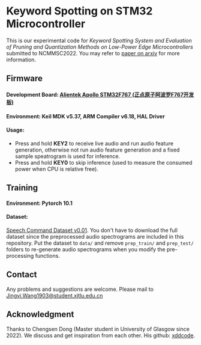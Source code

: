 # Keyword Spotting on STM32 Microcontroller

This is our experimental code for *Keyword Spotting System and Evaluation of Pruning and Quantization Methods on Low-Power Edge Microcontrollers* submitted 
to NCMMSC2022. You may refer to [paper on arxiv](https://arxiv.org/abs/2208.02765) for more information.

## Firmware

#### Development Board: [Alientek Apollo STM32F767 (正点原子阿波罗F767开发板)](http://www.openedv.com/docs/boards/stm32/zdyz_stm32f767_apollo.html)
#### Environment:   Keil MDK v5.37, ARM Compiler v6.18, HAL Driver
#### Usage:   
- Press and hold **KEY2** to receive live audio and run audio feature generation, otherwise not run audio feature generation and a fixed sample speatrogram is used for inference.  
- Press and hold **KEY0** to skip inference (used to measure the consumed power when CPU is relative free).

## Training

#### Environment:   Pytorch 10.1
#### Dataset:  
[Speech Command Dataset v0.01](https://ai.googleblog.com/2017/08/launching-speech-commands-dataset.html). You don't have to download the full dataset since the preprocessed audio spectrograms are included in this repository. Put the dataset to `data/` and remove `prep_train/` and `prep_test/` folders to re-generate audio spectrograms when you modify the pre-processing functions.

## Contact
Any problems and suggestions are welcome. Please mail to Jingyi.Wang1903@student.xjtlu.edu.cn

## Acknowledgment
Thanks to Chengsen Dong (Master student in University of Glasgow since 2022). We discuss and get inspiration from each other. His github: [xddcode](https://github.com/xddcore).
